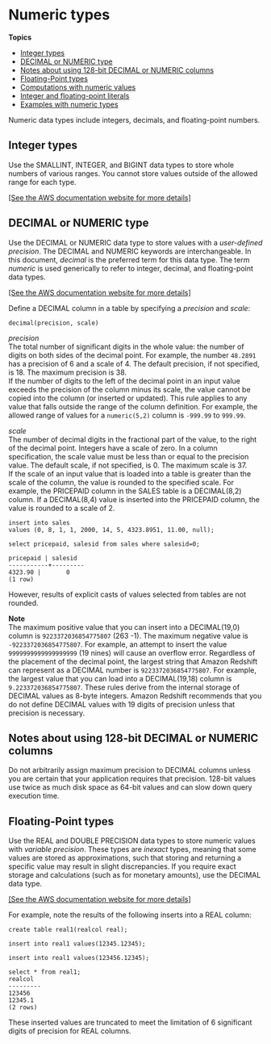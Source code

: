 # Numeric types<a name="r_Numeric_types201"></a>

**Topics**
+ [Integer types](#r_Numeric_types201-integer-types)
+ [DECIMAL or NUMERIC type](#r_Numeric_types201-decimal-or-numeric-type)
+ [Notes about using 128\-bit DECIMAL or NUMERIC columns](#r_Numeric_types201-notes-about-using-128-bit-decimal-or-numeric-columns)
+ [Floating\-Point types](#r_Numeric_types201-floating-point-types)
+ [Computations with numeric values](r_numeric_computations201.md)
+ [Integer and floating\-point literals](r_numeric_literals201.md)
+ [Examples with numeric types](r_Examples_with_numeric_types201.md)

Numeric data types include integers, decimals, and floating\-point numbers\. 

## Integer types<a name="r_Numeric_types201-integer-types"></a>

Use the SMALLINT, INTEGER, and BIGINT data types to store whole numbers of various ranges\. You cannot store values outside of the allowed range for each type\. 

[\[See the AWS documentation website for more details\]](http://docs.aws.amazon.com/redshift/latest/dg/r_Numeric_types201.html)

## DECIMAL or NUMERIC type<a name="r_Numeric_types201-decimal-or-numeric-type"></a>

Use the DECIMAL or NUMERIC data type to store values with a *user\-defined precision*\. The DECIMAL and NUMERIC keywords are interchangeable\. In this document, *decimal* is the preferred term for this data type\. The term *numeric* is used generically to refer to integer, decimal, and floating\-point data types\. 

[\[See the AWS documentation website for more details\]](http://docs.aws.amazon.com/redshift/latest/dg/r_Numeric_types201.html)

Define a DECIMAL column in a table by specifying a *precision* and *scale*: 

```
decimal(precision, scale)
```

 *precision*   
The total number of significant digits in the whole value: the number of digits on both sides of the decimal point\. For example, the number `48.2891` has a precision of 6 and a scale of 4\. The default precision, if not specified, is 18\. The maximum precision is 38\.  
 If the number of digits to the left of the decimal point in an input value exceeds the precision of the column minus its scale, the value cannot be copied into the column \(or inserted or updated\)\. This rule applies to any value that falls outside the range of the column definition\. For example, the allowed range of values for a `numeric(5,2)` column is `-999.99` to `999.99`\. 

 *scale*   
The number of decimal digits in the fractional part of the value, to the right of the decimal point\. Integers have a scale of zero\. In a column specification, the scale value must be less than or equal to the precision value\. The default scale, if not specified, is 0\. The maximum scale is 37\.  
If the scale of an input value that is loaded into a table is greater than the scale of the column, the value is rounded to the specified scale\. For example, the PRICEPAID column in the SALES table is a DECIMAL\(8,2\) column\. If a DECIMAL\(8,4\) value is inserted into the PRICEPAID column, the value is rounded to a scale of 2\.   

```
insert into sales
values (0, 8, 1, 1, 2000, 14, 5, 4323.8951, 11.00, null);

select pricepaid, salesid from sales where salesid=0;

pricepaid | salesid
-----------+---------
4323.90 |       0
(1 row)
```
 However, results of explicit casts of values selected from tables are not rounded\.

**Note**  
The maximum positive value that you can insert into a DECIMAL\(19,0\) column is `9223372036854775807` \(263 \-1\)\. The maximum negative value is `-9223372036854775807`\. For example, an attempt to insert the value `9999999999999999999` \(19 nines\) will cause an overflow error\. Regardless of the placement of the decimal point, the largest string that Amazon Redshift can represent as a DECIMAL number is `9223372036854775807`\. For example, the largest value that you can load into a DECIMAL\(19,18\) column is `9.223372036854775807`\. These rules derive from the internal storage of DECIMAL values as 8\-byte integers\. Amazon Redshift recommends that you do not define DECIMAL values with 19 digits of precision unless that precision is necessary\.

## Notes about using 128\-bit DECIMAL or NUMERIC columns<a name="r_Numeric_types201-notes-about-using-128-bit-decimal-or-numeric-columns"></a>

Do not arbitrarily assign maximum precision to DECIMAL columns unless you are certain that your application requires that precision\. 128\-bit values use twice as much disk space as 64\-bit values and can slow down query execution time\. 

## Floating\-Point types<a name="r_Numeric_types201-floating-point-types"></a>

Use the REAL and DOUBLE PRECISION data types to store numeric values with *variable precision*\. These types are *inexact* types, meaning that some values are stored as approximations, such that storing and returning a specific value may result in slight discrepancies\. If you require exact storage and calculations \(such as for monetary amounts\), use the DECIMAL data type\.

[\[See the AWS documentation website for more details\]](http://docs.aws.amazon.com/redshift/latest/dg/r_Numeric_types201.html)

For example, note the results of the following inserts into a REAL column: 

```
create table real1(realcol real);

insert into real1 values(12345.12345);

insert into real1 values(123456.12345);

select * from real1;
realcol
---------
123456
12345.1
(2 rows)
```

These inserted values are truncated to meet the limitation of 6 significant digits of precision for REAL columns\. 